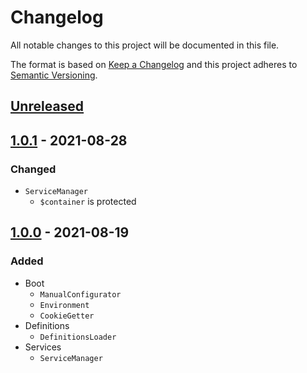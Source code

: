 # Changelog

All notable changes to this project will be documented in this file.

The format is based on [Keep a Changelog](http://keepachangelog.com/en/1.0.0/)
and this project adheres to [Semantic Versioning](http://semver.org/spec/v2.0.0.html).

## [Unreleased](https://github.com/orisai/nette-di/compare/1.0.1...HEAD)

## [1.0.1](https://github.com/orisai/nette-di/compare/1.0.0...1.0.1) - 2021-08-28

### Changed

- `ServiceManager`
	- `$container` is protected

## [1.0.0](https://github.com/orisai/nette-di/releases/tag/1.0.0) - 2021-08-19

### Added

- Boot
	- `ManualConfigurator`
	- `Environment`
	- `CookieGetter`
- Definitions
	- `DefinitionsLoader`
- Services
	- `ServiceManager`
